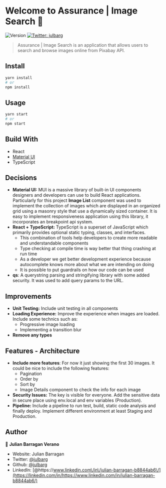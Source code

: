 # Welcome to Assurance | Image Search 👋

![Version](https://img.shields.io/badge/version-1.0.0-blue.svg?cacheSeconds=2592000)
[![Twitter: julbarg](https://img.shields.io/twitter/follow/julbarg.svg?style=social)](https://twitter.com/julbarg)

> Assurance | Image Search is an application that allows users to search and browse images online from Pixabay API.

## Install

```sh
yarn install
# or
npm install
```

## Usage

```sh
yarn start
# or
npm start
```

## Build With

- React
- [Material UI](https://mui.com/getting-started/installation/)
- TypeScript

## Decisions

- **Material UI:** MUI is a massive library of built-in UI components designers and developers can use to build React applications. Particularly for this project **Image List** component was used to implement the collection of images which are displayed in an organized grid using a masonry style that use a dynamically sized container. It is easy to implement responsiveness application using this library, it incorporates an breakpoint api system.
- **React + TypeScript:** TypeScript is a superset of JavaScript which primarily provides optional static typing, classes, and interfaces.
  - This combination of tools help developers to create more readable and understandable components
  - Type checking at compile time is way better that thing crashing at run time
  - As a developer we get better development experience because autocomplete knows more about what we are intending on doing
  - It is possible to put guardrails on how our code can be used
- **qs**: A querystring parsing and stringifying library with some added security. It was used to add query params to the URL.

## Improvements

- **Unit Testing:** Include unit testing in all components
- **Loading Experience:** Improve the experience when images are loaded. Include some technics such as:
  - Progressive image loading
  - Implementing a transition blur
- **Remove any types**

## Features - Architecture

- **Include more features**: For now it just showing the first 30 images. It could be nice to include the following features:
  - Pagination
  - Order by
  - Sort by
  - Image Details component to check the info for each image
- **Security Issues:** The key is visible for everyone. Add the sensitive data in secure place using env.local and env variables (Production).
- **Pipeline:** Include a pipeline to run test, build, static code analysis and finally deploy. Implement different environment at least Staging and Production.

## Author

👤 **Julian Barragan Verano**

- Website: Julian Barragan
- Twitter: [@julbarg](https://twitter.com/julbarg)
- Github: [@julbarg](https://github.com/julbarg)
- LinkedIn: [@https:\/\/www.linkedin.com\/in\/julian-barragan-b8844ab6\/](https://linkedin.com/in/https://www.linkedin.com/in/julian-barragan-b8844ab6/)
